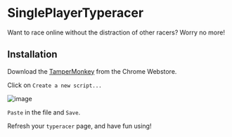 # SinglePlayerTyperacer
Want to race online without the distraction of other racers? Worry no more!

## Installation

Download the [TamperMonkey](https://chrome.google.com/webstore/detail/tampermonkey/dhdgffkkebhmkfjojejmpbldmpobfkfo) from the Chrome Webstore.

Click on `Create a new script...`

![image](https://github.com/abdullah-beg/SinglePlayerTyperacer/assets/98782131/31b85386-a237-4809-817e-ee8cb5ab463c)

`Paste` in the file and `Save`.

Refresh your `typeracer` page, and have fun using!
